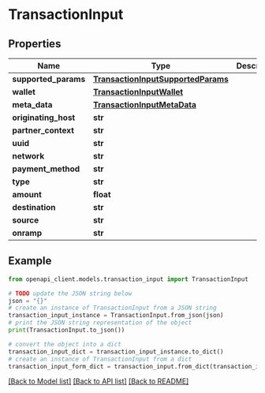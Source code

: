 # TransactionInput


## Properties

Name | Type | Description | Notes
------------ | ------------- | ------------- | -------------
**supported_params** | [**TransactionInputSupportedParams**](TransactionInputSupportedParams.md) |  | 
**wallet** | [**TransactionInputWallet**](TransactionInputWallet.md) |  | 
**meta_data** | [**TransactionInputMetaData**](TransactionInputMetaData.md) |  | 
**originating_host** | **str** |  | 
**partner_context** | **str** |  | 
**uuid** | **str** |  | 
**network** | **str** |  | 
**payment_method** | **str** |  | 
**type** | **str** |  | 
**amount** | **float** |  | 
**destination** | **str** |  | 
**source** | **str** |  | 
**onramp** | **str** |  | 

## Example

```python
from openapi_client.models.transaction_input import TransactionInput

# TODO update the JSON string below
json = "{}"
# create an instance of TransactionInput from a JSON string
transaction_input_instance = TransactionInput.from_json(json)
# print the JSON string representation of the object
print(TransactionInput.to_json())

# convert the object into a dict
transaction_input_dict = transaction_input_instance.to_dict()
# create an instance of TransactionInput from a dict
transaction_input_form_dict = transaction_input.from_dict(transaction_input_dict)
```
[[Back to Model list]](../README.md#documentation-for-models) [[Back to API list]](../README.md#documentation-for-api-endpoints) [[Back to README]](../README.md)



